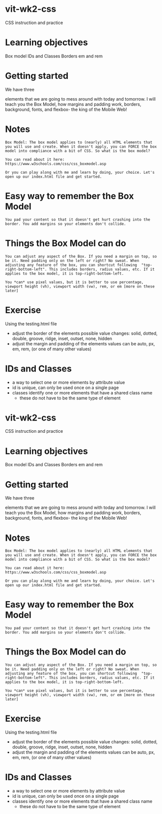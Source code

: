 # vit-wk2-css
CSS instruction and practice

# Learning objectives
 Box model
 IDs and Classes
 Borders
 em and rem


# Getting started
We have three <div> elements that we are going to mess around with today and tomorrow. I will teach you the Box Model, how margins and padding work, borders, background, fonts, and flexbox- the king of the Mobile Web!

# Notes

    Box Model: The box model applies to (nearly) all HTML elements that you will use and create. When it doesn't apply, you can FORCE the box model into compliance with a bit of CSS. So what is the box model? 

    You can read about it here: https://www.w3schools.com/css/css_boxmodel.asp

    Or you can play along with me and learn by doing, your choice. Let's open up our index.html file and get started. 

# Easy way to remember the Box Model
    You pad your content so that it doesn't get hurt crashing into the border. You add margins so your elements don't collide. 

# Things the Box Model can do
    You can adjust any aspect of the Box. If you need a margin on top, so be it. Need padding only on the left or right? No sweat. When adjusting any feature of the box, you can shortcut following  "top-right-bottom-left". This includes borders, radius values, etc. If it applies to the box model, it is top-right-bottom-left.

    You *can* use pixel values, but it is better to use percentage, viewport height (vh), viewport width (vw), rem, or em [more on these later]

# Exercise 
Using the testing.html file 
- adjust the border of the <td> elements
    possible value changes: solid, dotted, double, groove, ridge, inset, outset, none, hidden 
- adjust the margin and padding of the <td> elements
    values can be auto, px, em, rem, (or one of many other values)


# IDs and Classes
- a way to select one or more elements by attribute value
- id is unique, can only be used once on a single page
- classes identify one or more elements that have a shared class name
    - these do not have to be the same type of element



# vit-wk2-css
CSS instruction and practice

# Learning objectives
 Box model
 IDs and Classes
 Borders
 em and rem


# Getting started
We have three <div> elements that we are going to mess around with today and tomorrow. I will teach you the Box Model, how margins and padding work, borders, background, fonts, and flexbox- the king of the Mobile Web!

# Notes

    Box Model: The box model applies to (nearly) all HTML elements that you will use and create. When it doesn't apply, you can FORCE the box model into compliance with a bit of CSS. So what is the box model? 

    You can read about it here: https://www.w3schools.com/css/css_boxmodel.asp

    Or you can play along with me and learn by doing, your choice. Let's open up our index.html file and get started. 

# Easy way to remember the Box Model
    You pad your content so that it doesn't get hurt crashing into the border. You add margins so your elements don't collide. 

# Things the Box Model can do
    You can adjust any aspect of the Box. If you need a margin on top, so be it. Need padding only on the left or right? No sweat. When adjusting any feature of the box, you can shortcut following  "top-right-bottom-left". This includes borders, radius values, etc. If it applies to the box model, it is top-right-bottom-left.

    You *can* use pixel values, but it is better to use percentage, viewport height (vh), viewport width (vw), rem, or em [more on these later]

# Exercise 
Using the testing.html file 
- adjust the border of the <td> elements
    possible value changes: solid, dotted, double, groove, ridge, inset, outset, none, hidden 
- adjust the margin and padding of the <td> elements
    values can be auto, px, em, rem, (or one of many other values)


# IDs and Classes
- a way to select one or more elements by attribute value
- id is unique, can only be used once on a single page
- classes identify one or more elements that have a shared class name
    - these do not have to be the same type of element



